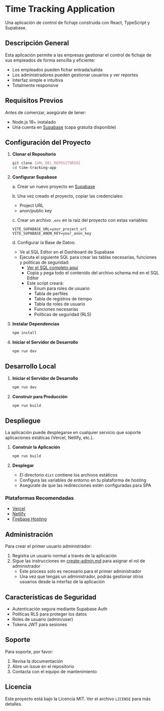 
# Time Tracking Application

Una aplicación de control de fichaje construida con React, TypeScript y Supabase.

## Descripción General

Esta aplicación permite a las empresas gestionar el control de fichaje de sus empleados de forma sencilla y eficiente:

- Los empleados pueden fichar entrada/salida
- Los administradores pueden gestionar usuarios y ver reportes
- Interfaz simple e intuitiva
- Totalmente responsive

## Requisitos Previos

Antes de comenzar, asegúrate de tener:

- Node.js 18+ instalado
- Una cuenta en [Supabase](https://supabase.com) (capa gratuita disponible)

## Configuración del Proyecto

1. **Clonar el Repositorio**
   ```bash
   git clone [URL_DEL_REPOSITORIO]
   cd time-tracking-app
   ```

2. **Configurar Supabase**
   
   a. Crear un nuevo proyecto en [Supabase](https://supabase.com)
   
   b. Una vez creado el proyecto, copiar las credenciales:
   - Project URL
   - anon/public key

   c. Crear un archivo `.env` en la raíz del proyecto con estas variables:
   ```
   VITE_SUPABASE_URL=your_project_url
   VITE_SUPABASE_ANON_KEY=your_anon_key
   ```

   d. Configurar la Base de Datos:
   - Ve al SQL Editor en el Dashboard de Supabase
   - Ejecuta el siguiente SQL para crear las tablas necesarias, funciones y políticas de seguridad:
     - [Ver el SQL completo aquí](docs/schema.md)
     - Copia y pega todo el contenido del archivo schema.md en el SQL Editor
     - Este script creará:
       - Enum para roles de usuario
       - Tabla de perfiles
       - Tabla de registros de tiempo
       - Tabla de roles de usuario
       - Funciones necesarias
       - Políticas de seguridad (RLS)

3. **Instalar Dependencias**
   ```bash
   npm install
   ```

4. **Iniciar el Servidor de Desarrollo**
   ```bash
   npm run dev
   ```

## Desarrollo Local

1. **Iniciar el Servidor de Desarrollo**
   ```bash
   npm run dev
   ```

2. **Construir para Producción**
   ```bash
   npm run build
   ```

## Despliegue

La aplicación puede desplegarse en cualquier servicio que soporte aplicaciones estáticas (Vercel, Netlify, etc.).

1. **Construir la Aplicación**
   ```bash
   npm run build
   ```

2. **Desplegar**
   - El directorio `dist` contiene los archivos estáticos
   - Configura las variables de entorno en tu plataforma de hosting
   - Asegúrate de que las redirecciones estén configuradas para SPA

### Plataformas Recomendadas

- [Vercel](https://vercel.com)
- [Netlify](https://netlify.com)
- [Firebase Hosting](https://firebase.google.com/docs/hosting)

## Administración

Para crear el primer usuario administrador:

1. Registra un usuario normal a través de la aplicación
2. Sigue las instrucciones en [create-admin.md](docs/create-admin.md) para asignar el rol de administrador
   - Este proceso solo es necesario para el primer administrador
   - Una vez que tengas un administrador, podrás gestionar otros usuarios desde la interfaz de la aplicación

## Características de Seguridad

- Autenticación segura mediante Supabase Auth
- Políticas RLS para proteger los datos
- Roles de usuario (admin/user)
- Tokens JWT para sesiones

## Soporte

Para soporte, por favor:
1. Revisa la documentación
2. Abre un issue en el repositorio
3. Contacta con el equipo de mantenimiento

## Licencia

Este proyecto está bajo la Licencia MIT. Ver el archivo `LICENSE` para más detalles.

